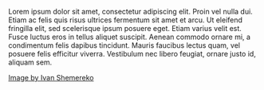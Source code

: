 Lorem ipsum dolor sit amet, consectetur adipiscing elit. Proin vel nulla dui. Etiam ac felis quis risus ultrices fermentum sit amet et arcu. Ut eleifend fringilla elit, sed scelerisque ipsum posuere eget. Etiam varius velit est. Fusce luctus eros in tellus aliquet suscipit. Aenean commodo ornare mi, a condimentum felis dapibus tincidunt. Mauris faucibus lectus quam, vel posuere felis efficitur viverra. Vestibulum nec libero feugiat, ornare justo id, aliquam sem.

[Image by Ivan Shemereko](https://unsplash.com/photos/8N98pQgfTKo)
